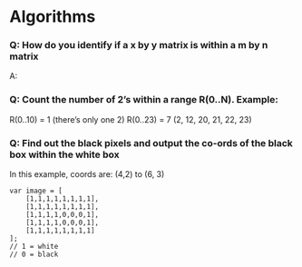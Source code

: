 # Algorithms

### Q: How do you identify if a x by y matrix is within a m by n matrix
A:

### Q: Count the number of 2’s within a range R(0..N).  Example:
R(0..10) = 1 (there’s only one 2)
R(0..23) = 7 (2, 12, 20, 21, 22, 23)


### Q: Find out the black pixels and output the co-ords of the black box within the white box
In this example, coords are: (4,2) to (6, 3)
```
var image = [
    [1,1,1,1,1,1,1,1],
    [1,1,1,1,1,1,1,1],
    [1,1,1,1,0,0,0,1],
    [1,1,1,1,0,0,0,1],
    [1,1,1,1,1,1,1,1]
];
// 1 = white
// 0 = black
```
